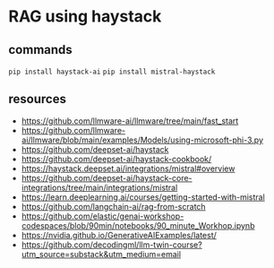 # RAG using haystack

## commands
```pip install haystack-ai```
```pip install mistral-haystack```

## resources
- https://github.com/llmware-ai/llmware/tree/main/fast_start
- https://github.com/llmware-ai/llmware/blob/main/examples/Models/using-microsoft-phi-3.py
- https://github.com/deepset-ai/haystack
- https://github.com/deepset-ai/haystack-cookbook/
- https://haystack.deepset.ai/integrations/mistral#overview
- https://github.com/deepset-ai/haystack-core-integrations/tree/main/integrations/mistral
- https://learn.deeplearning.ai/courses/getting-started-with-mistral
- https://github.com/langchain-ai/rag-from-scratch
- https://github.com/elastic/genai-workshop-codespaces/blob/90min/notebooks/90_minute_Workhop.ipynb
- https://nvidia.github.io/GenerativeAIExamples/latest/
- https://github.com/decodingml/llm-twin-course?utm_source=substack&utm_medium=email
